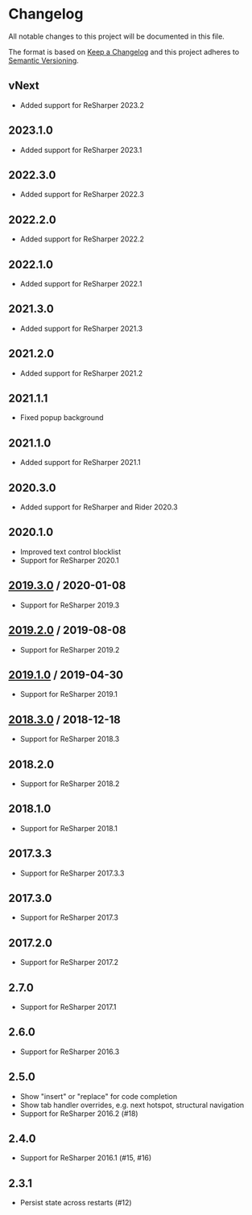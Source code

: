 # Changelog
All notable changes to this project will be documented in this file.

The format is based on [Keep a Changelog](http://keepachangelog.com/en/1.0.0/)
and this project adheres to [Semantic Versioning](http://semver.org/spec/v2.0.0.html).

## vNext
- Added support for ReSharper 2023.2

## 2023.1.0
- Added support for ReSharper 2023.1

## 2022.3.0
- Added support for ReSharper 2022.3

## 2022.2.0
- Added support for ReSharper 2022.2

## 2022.1.0
- Added support for ReSharper 2022.1

## 2021.3.0
- Added support for ReSharper 2021.3

## 2021.2.0
- Added support for ReSharper 2021.2

## 2021.1.1
- Fixed popup background

## 2021.1.0
- Added support for ReSharper 2021.1

## 2020.3.0
- Added support for ReSharper and Rider 2020.3

## 2020.1.0
- Improved text control blocklist
- Support for ReSharper 2020.1

## [2019.3.0] / 2020-01-08
- Support for ReSharper 2019.3

## [2019.2.0] / 2019-08-08
- Support for ReSharper 2019.2

## [2019.1.0] / 2019-04-30
- Support for ReSharper 2019.1

## [2018.3.0] / 2018-12-18
- Support for ReSharper 2018.3

## 2018.2.0
- Support for ReSharper 2018.2

## 2018.1.0
- Support for ReSharper 2018.1

## 2017.3.3
- Support for ReSharper 2017.3.3

## 2017.3.0
- Support for ReSharper 2017.3

## 2017.2.0
- Support for ReSharper 2017.2

## 2.7.0
- Support for ReSharper 2017.1

## 2.6.0
- Support for ReSharper 2016.3

## 2.5.0
- Show "insert" or "replace" for code completion
- Show tab handler overrides, e.g. next hotspot, structural navigation
- Support for ReSharper 2016.2 (#18)

## 2.4.0
- Support for ReSharper 2016.1 (#15, #16)

## 2.3.1
- Persist state across restarts (#12)

[vNext]: https://github.com/JetBrains/resharper-presentation-assistant/compare/2019.3.0...HEAD
[2019.3.0]: https://github.com/JetBrains/resharper-presentation-assistant/compare/2019.2.0...2019.3.0
[2019.2.0]: https://github.com/JetBrains/resharper-presentation-assistant/compare/2019.1.0...2019.2.0
[2019.1.0]: https://github.com/JetBrains/resharper-presentation-assistant/compare/2018.3.0...2019.1.0
[2018.3.0]: https://github.com/JetBrains/resharper-presentation-assistant/compare/2018.2.0...2018.3.0
[2018.2.0]: https://github.com/JetBrains/resharper-presentation-assistant/compare/2018.1.0...2018.2.0
[2018.1.0]: https://github.com/JetBrains/resharper-presentation-assistant/compare/2017.3.3...2018.1.0
[2017.3.3]: https://github.com/JetBrains/resharper-presentation-assistant/compare/2017.3.0...2017.3.3
[2017.3.0]: https://github.com/JetBrains/resharper-presentation-assistant/compare/2017.2.0...2017.3.0
[2017.2.0]: https://github.com/JetBrains/resharper-presentation-assistant/compare/2.7.0...2017.2.0
[2.7.0]: https://github.com/JetBrains/resharper-presentation-assistant/compare/2.6.0...2.7.0
[2.6.0]: https://github.com/JetBrains/resharper-presentation-assistant/compare/2.5.0...2.6.0
[2.5.0]: https://github.com/JetBrains/resharper-presentation-assistant/compare/2.4.0...2.5.0
[2.4.0]: https://github.com/JetBrains/resharper-presentation-assistant/compare/2.3.1...2.4.0
[2.3.1]: https://github.com/JetBrains/resharper-presentation-assistant/tree/2.3.1
